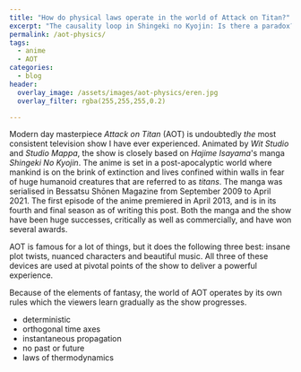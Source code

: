 ```yaml
---
title: "How do physical laws operate in the world of Attack on Titan?"
excerpt: "The causality loop in Shingeki no Kyojin: Is there a paradox?"
permalink: /aot-physics/
tags:
  - anime
  - AOT
categories:
  - blog
header:
  overlay_image: /assets/images/aot-physics/eren.jpg
  overlay_filter: rgba(255,255,255,0.2)

---
```


Modern day masterpiece *Attack on Titan* (AOT) is undoubtedly *the* most consistent television show I have ever experienced.
Animated by *Wit Studio* and *Studio Mappa*, the show is closely based on *Hajime Isayama*'s manga *Shingeki No Kyojin*.
The anime is set in a post-apocalyptic world where mankind is on the brink of extinction and lives confined within walls in fear of huge humanoid creatures that are referred to as *titans*. The manga was serialised in Bessatsu Shōnen Magazine from September 2009 to April 2021. The first episode of the anime premiered in April 2013, and is in its fourth and final season as of writing this post. Both the manga and the show have been huge successes, critically as well as commercially, and have won several awards.

AOT is famous for a lot of things, but it does the following three best: insane plot twists, nuanced characters and beautiful music. All three of these devices are used at pivotal points of the show to deliver a powerful experience. 

Because of the elements of fantasy, the world of AOT operates by its own rules which the viewers learn gradually as the show progresses. 

- deterministic
- orthogonal time axes
- instantaneous propagation
- no past or future
- laws of thermodynamics
